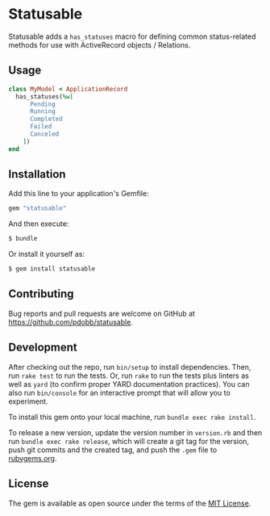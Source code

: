 # Statusable

Statusable adds a `has_statuses` macro for defining common status-related methods for use with ActiveRecord objects / Relations.

## Usage

```ruby
class MyModel < ApplicationRecord
  has_statuses(%w[
      Pending
      Running
      Completed
      Failed
      Canceled
    ])
end
```

## Installation

Add this line to your application's Gemfile:

```ruby
gem "statusable"
```

And then execute:
```bash
$ bundle
```

Or install it yourself as:
```bash
$ gem install statusable
```

## Contributing

Bug reports and pull requests are welcome on GitHub at https://github.com/pdobb/statusable.

## Development

After checking out the repo, run `bin/setup` to install dependencies. Then, run `rake test` to run the tests. Or, run `rake` to run the tests plus linters as well as `yard` (to confirm proper YARD documentation practices). You can also run `bin/console` for an interactive prompt that will allow you to experiment.

To install this gem onto your local machine, run `bundle exec rake install`.

To release a new version, update the version number in `version.rb` and then run `bundle exec rake release`, which will create a git tag for the version, push git commits and the created tag, and push the `.gem` file to [rubygems.org](https://rubygems.org).

## License

The gem is available as open source under the terms of the [MIT License](https://opensource.org/licenses/MIT).
